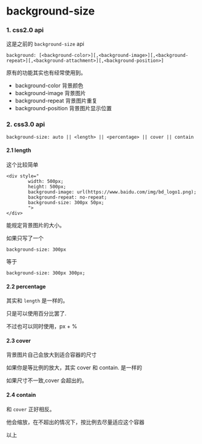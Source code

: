 # background-size

### 1. css2.0 api

这是之前的 `background-size` api

```
background: [<background-color>][,<background-image>][,<background-repeat>][,<background-attachment>][,<background-position>] 
```

原有的功能其实也有经常使用到。

-  background-color 背景颜色
-  background-image 背景图片
-  background-repeat 背景图片重复
-  background-position 背景图片显示位置

### 2. css3.0 api

```
background-size: auto || <length> || <percentage> || cover || contain
```

#### 2.1 length

这个比较简单

```
<div style="
        width: 500px;
        height: 500px;
        background-image: url(https://www.baidu.com/img/bd_logo1.png);
        background-repeat: no-repeat;
        background-size: 300px 50px;
        ">
</div>
```

能规定背景图片的大小。

如果只写了一个

```
background-size: 300px
```

等于

```
background-size: 300px 300px;
```

#### 2.2 percentage

其实和 `length` 是一样的。

只是可以使用百分比罢了.

不过也可以同时使用，px + %


#### 2.3 cover 

背景图片自己会放大到适合容器的尺寸

如果你是等比例的放大，其实 cover 和 contain. 是一样的

如果尺寸不一致,cover 会超出的。

#### 2.4 contain

和 `cover` 正好相反。　

他会缩放，在不超出的情况下，按比例去尽量适应这个容器



以上




